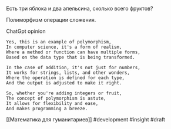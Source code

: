 Есть три яблока и два апельсина, сколько всего фруктов?

Полиморфизм операции сложения.

ChatGpt opinion
```
Yes, this is an example of polymorphism,
In computer science, it's a form of realism,
Where a method or function can have multiple forms,
Based on the data type that is being transformed.

In the case of addition, it's not just for numbers,
It works for strings, lists, and other wonders,
Where the operation is defined for each type,
And the output is adjusted to make it right.

So, whether you're adding integers or fruit,
The concept of polymorphism is astute,
It allows for flexibility and ease,
And makes programming a breeze.
```

[[Математика для гуманитариев]]
#development #insight 
#draft